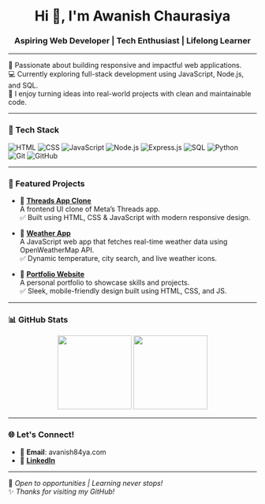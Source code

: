 <h1 align="center">Hi 👋, I'm Awanish Chaurasiya</h1>
<h3 align="center">Aspiring Web Developer | Tech Enthusiast | Lifelong Learner</h3>

---

🌟 Passionate about building responsive and impactful web applications.  
💻 Currently exploring full-stack development using JavaScript, Node.js, and SQL.  
🚀 I enjoy turning ideas into real-world projects with clean and maintainable code.

---

### 🔧 Tech Stack
![HTML](https://img.shields.io/badge/HTML5-E34F26?style=flat&logo=html5&logoColor=white)
![CSS](https://img.shields.io/badge/CSS3-1572B6?style=flat&logo=css3&logoColor=white)
![JavaScript](https://img.shields.io/badge/JavaScript-F7DF1E?style=flat&logo=javascript&logoColor=black)
![Node.js](https://img.shields.io/badge/Node.js-339933?style=flat&logo=node.js&logoColor=white)
![Express.js](https://img.shields.io/badge/Express.js-000000?style=flat&logo=express&logoColor=white)
![SQL](https://img.shields.io/badge/SQL-4479A1?style=flat&logo=mysql&logoColor=white)
![Python](https://img.shields.io/badge/Python-3776AB?style=flat&logo=python&logoColor=white)
![Git](https://img.shields.io/badge/Git-F05032?style=flat&logo=git&logoColor=white)
![GitHub](https://img.shields.io/badge/GitHub-181717?style=flat&logo=github&logoColor=white)

---

### 📌 Featured Projects

- 🔗 [**Threads App Clone**](https://github.com/awanish5101/thread-clone)  
  A frontend UI clone of Meta’s Threads app.  
  ✅ Built using HTML, CSS & JavaScript with modern responsive design.

- 🔗 [**Weather App**](https://github.com/awanish5101/Weather-App)  
  A JavaScript web app that fetches real-time weather data using OpenWeatherMap API.  
  ✅ Dynamic temperature, city search, and live weather icons.

- 🔗 [**Portfolio Website**](https://github.com/awanish5101/PORTFOLIO)  
  A personal portfolio to showcase skills and projects.  
  ✅ Sleek, mobile-friendly design built using HTML, CSS, and JS.

---

### 📊 GitHub Stats

<p align="center">
  <img src="https://github-readme-stats.vercel.app/api?username=awanish5101&show_icons=true&theme=tokyonight" height="150" />
  <img src="https://github-readme-stats.vercel.app/api/top-langs/?username=awanish5101&layout=compact&theme=tokyonight" height="150" />
</p>

---

### 🌐 Let's Connect!
- 📧 **Email**: avanish84ya.com  
- 💼 [**LinkedIn**](https://www.linkedin.com/in/awanish-chaurasiya-2378aa289/) 

---

🔭 *Open to opportunities | Learning never stops!*  
✨ *Thanks for visiting my GitHub!*
